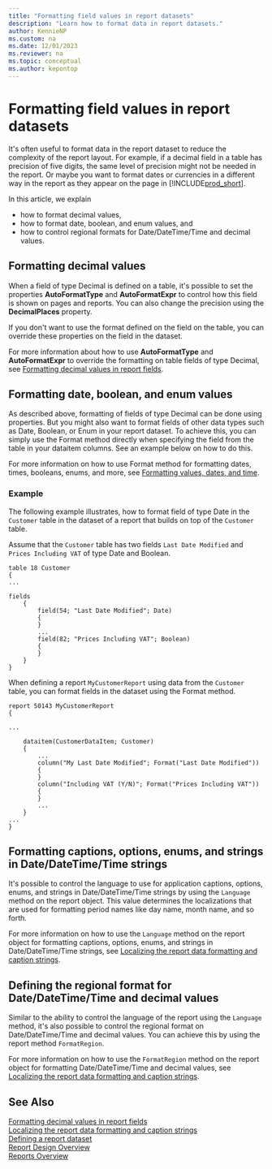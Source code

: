 ```yaml
---
title: "Formatting field values in report datasets"
description: "Learn how to format data in report datasets."
author: KennieNP
ms.custom: na
ms.date: 12/01/2023
ms.reviewer: na
ms.topic: conceptual
ms.author: kepontop
---
```


# Formatting field values in report datasets

It's often useful to format data in the report dataset to reduce the complexity of the report layout. For example, if a decimal field in a table has precision of five digits, the same level of precision might not be needed in the report. Or maybe you want to format dates or currencies in a different way in the report as they appear on the page in [!INCLUDE[prod_short](./includes/prod_short.md)].

In this article, we explain  

* how to format decimal values,
* how to format date, boolean, and enum values, and
* how to control regional formats for Date/DateTime/Time and decimal values.

## Formatting decimal values

When a field of type Decimal is defined on a table, it's possible to set the properties **AutoFormatType** and **AutoFormatExpr** to control how this field is shown on pages and reports. You can also change the precision using the **DecimalPlaces** property.

If you don't want to use the format defined on the field on the table, you can override these properties on the field in the dataset. 

For more information about how to use **AutoFormatType** and **AutoFormatExpr** to override the formatting on table fields of type Decimal, see [Formatting decimal values in report fields](devenv-format-field-data.md). 


## Formatting date, boolean, and enum values

As described above, formatting of fields of type Decimal can be done using properties. But you might also want to format fields of other data types such as Date, Boolean, or Enum in your report dataset. To achieve this, you can simply use the Format method directly when specifying the field from the table in your dataitem columns. See an example below on how to do this.

For more information on how to use Format method for formatting dates, times, booleans, enums, and more, see [Formatting values, dates, and time](devenv-format-property.md).


### Example

The following example illustrates, how to format field of type Date in the `Customer` table in the dataset of a report that builds on top of the `Customer` table.

Assume that the `Customer` table has two fields `Last Date Modified` and `Prices Including VAT` of type Date and Boolean.

```AL
table 18 Customer
{
... 

fields
    {
        field(54; "Last Date Modified"; Date)
        {
        }
        ...
        field(82; "Prices Including VAT"; Boolean)
        {
        }
    }
}
```

When defining a report `MyCustomerReport` using data from the `Customer` table, you can format fields in the dataset using the Format method.

```AL
report 50143 MyCustomerReport
{

...

    dataitem(CustomerDataItem; Customer)
    { 
        ...
        column("My Last Date Modified"; Format("Last Date Modified"))
        {
        }
        column("Including VAT (Y/N)"; Format("Prices Including VAT"))
        {
        }
        ...
    }
...
}
```

## Formatting captions, options, enums, and strings in Date/DateTime/Time strings

It's possible to control the language to use for application captions, options, enums, and strings in Date/DateTime/Time strings by using the `Language` method on the report object. This value determines the localizations that are used for formatting period names like day name, month name, and so forth.

For more information on how to use the `Language` method on the report object for formatting captions, options, enums, and strings in Date/DateTime/Time strings, see [Localizing the report data formatting and caption strings](devenv-report-localization.md).


## Defining the regional format for Date/DateTime/Time and decimal values
Similar to the ability to control the language of the report using the `Language` method, it's also possible to control the regional format on Date/DateTime/Time and decimal values. You can achieve this by using the report method `FormatRegion`.

For more information on how to use the `FormatRegion` method on the report object for formatting Date/DateTime/Time and decimal values, see [Localizing the report data formatting and caption strings](devenv-report-localization.md).



## See Also
[Formatting decimal values in report fields](devenv-format-field-data.md)   
[Localizing the report data formatting and caption strings](devenv-report-localization.md)   
[Defining a report dataset](devenv-report-dataset.md)   
[Report Design Overview](devenv-report-design-overview.md)  
[Reports Overview](devenv-reports.md)  
